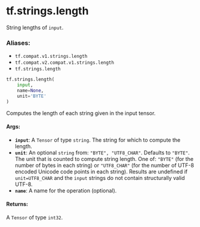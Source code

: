 <div itemscope itemtype="http://developers.google.com/ReferenceObject">
<meta itemprop="name" content="tf.strings.length" />
<meta itemprop="path" content="Stable" />
</div>

# tf.strings.length

String lengths of `input`.

### Aliases:

* `tf.compat.v1.strings.length`
* `tf.compat.v2.compat.v1.strings.length`
* `tf.strings.length`

``` python
tf.strings.length(
    input,
    name=None,
    unit='BYTE'
)
```

<!-- Placeholder for "Used in" -->

Computes the length of each string given in the input tensor.

#### Args:


* <b>`input`</b>: A `Tensor` of type `string`.
  The string for which to compute the length.
* <b>`unit`</b>: An optional `string` from: `"BYTE", "UTF8_CHAR"`. Defaults to `"BYTE"`.
  The unit that is counted to compute string length.  One of: `"BYTE"` (for
  the number of bytes in each string) or `"UTF8_CHAR"` (for the number of UTF-8
  encoded Unicode code points in each string).  Results are undefined
  if `unit=UTF8_CHAR` and the `input` strings do not contain structurally
  valid UTF-8.
* <b>`name`</b>: A name for the operation (optional).


#### Returns:

A `Tensor` of type `int32`.
